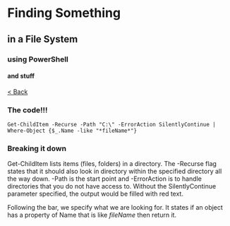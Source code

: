 # Finding Something

## in a File System

### using PowerShell

#### and stuff

[< Back](/Notes)

### The code!!!

```
Get-ChildItem -Recurse -Path "C:\" -ErrorAction SilentlyContinue | Where-Object {$_.Name -like "*fileName*"}
```

### Breaking it down

Get-ChildItem lists items (files, folders) in a directory.
The -Recurse flag states that it should also look in directory within the specified directory all the way down.
-Path is the start point and -ErrorAction is to handle directories that you do not have access to. Without the SilentlyContinue parameter specified, the output would be filled with red text.

Following the bar, we specify what we are looking for. It states if an object has a property of Name that is like *fileName* then return it. 







